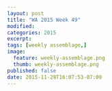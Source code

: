 ```yaml
---
layout: post
title: "WA 2015 Week 49"
modified:
categories: 2015
excerpt:
tags: [weekly assemblage,]
image:
  feature: weekly-assemblage.png
  thumb: weekly-assemblage.png
published: false
date: 2015-11-28T16:07:53-07:00
---
```


